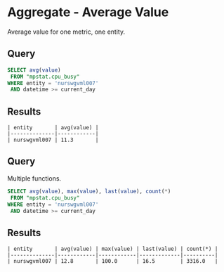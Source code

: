 # Aggregate - Average Value

Average value for one metric, one entity.

## Query

```sql
SELECT avg(value)
 FROM "mpstat.cpu_busy"
WHERE entity = 'nurswgvml007'
 AND datetime >= current_day
```

## Results

```ls
| entity       | avg(value) |
|--------------|------------|
| nurswgvml007 | 11.3       |
```

## Query

Multiple functions.

```sql
SELECT avg(value), max(value), last(value), count(*)
 FROM "mpstat.cpu_busy"
WHERE entity = 'nurswgvml007'
 AND datetime >= current_day
```

## Results

```ls
| entity       | avg(value) | max(value) | last(value) | count(*) |
|--------------|------------|------------|-------------|----------|
| nurswgvml007 | 12.8       | 100.0      | 16.5        | 3316.0   |
```
